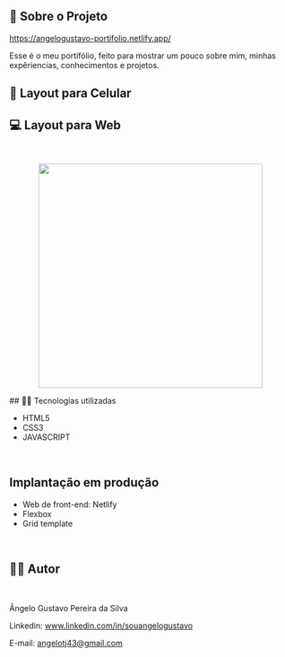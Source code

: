 ## 🔗 Sobre o Projeto

https://angelogustavo-portifolio.netlify.app/

<p>
Esse é o meu portifólio, feito para mostrar um pouco sobre mim, minhas expêriencias, conhecimentos e projetos. 
</p>

## 📱 Layout para Celular

## 💻 Layout para Web
<br>
<p align='center'>
<img width='400' src=''>
</p>
## 🧑‍💻 Tecnologias utilizadas
<br>

- HTML5
- CSS3
- JAVASCRIPT
<br>

## Implantação em produção

- Web de front-end: Netlify
- Flexbox
- Grid template
<br>

## 🧑‍💻 Autor
<br>

Ângelo Gustavo Pereira da Silva

Linkedin: www.linkedin.com/in/souangelogustavo

E-mail: angelotj43@gmail.com
